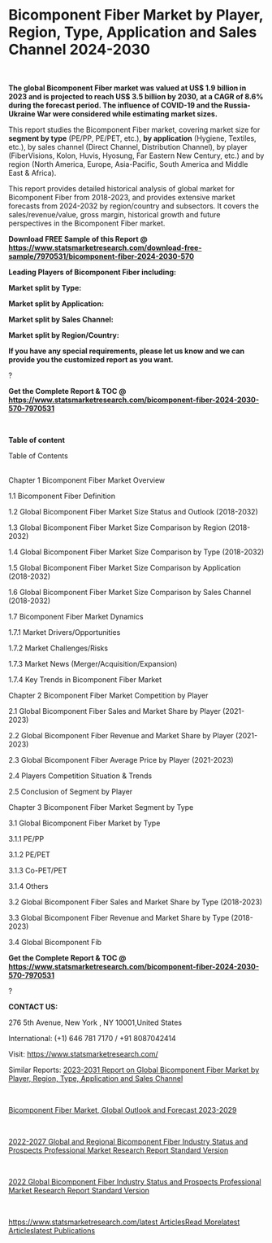 <h1>Bicomponent Fiber Market by Player, Region, Type, Application and Sales Channel 2024-2030</h1><br/><p><strong>The global Bicomponent Fiber market was valued at US$ 1.9 billion in 2023 and is projected to reach US$ 3.5 billion by 2030, at a <strong>CAGR</strong> of 8.6% during the forecast period. The influence of COVID-19 and the Russia-Ukraine War were considered while estimating market sizes.</strong></p>
 
 
 
 <p>This report studies the Bicomponent Fiber market, covering market size for <strong>segment by type</strong> (PE/PP, PE/PET, etc.), <strong>by application</strong> (Hygiene, Textiles, etc.), by sales channel (Direct Channel, Distribution Channel), by player (FiberVisions, Kolon, Huvis, Hyosung, Far Eastern New Century, etc.) and by region (North America, Europe, Asia-Pacific, South America and Middle East & Africa).</p>
 
 
 
 <p>This report provides detailed historical analysis of global market for Bicomponent Fiber from 2018-2023, and provides extensive market forecasts from 2024-2032 by region/country and subsectors. It covers the sales/revenue/value, gross margin, historical growth and future perspectives in the Bicomponent Fiber market.</p>
 
 
 
 <p><strong>Download FREE Sample of this Report @ <a href="https://www.statsmarketresearch.com/download-free-sample/7970531/bicomponent-fiber-2024-2030-570">https://www.statsmarketresearch.com/download-free-sample/7970531/bicomponent-fiber-2024-2030-570</a></strong></p>
 
 
 
 <p><strong>Leading Players of Bicomponent Fiber including:</strong></p>
 
 
 
 <p><strong>Market split by Type:</strong></p>
 
 
 
 <p><strong>Market split <strong>by Application</strong>:</strong></p>
 
 
 
 <p><strong>Market split by Sales Channel:</strong></p>
 
 
 
 <p><strong>Market split by Region/Country:</strong></p>
 
 
 
 <p><strong>If you have any special requirements, please let us know and we can provide you the customized report as you want.</strong></p>
 
 
 
 <p>? </p>
 
 
 
 <div><b>Get the Complete Report & TOC @ <a href="https://www.statsmarketresearch.com/bicomponent-fiber-2024-2030-570-7970531">https://www.statsmarketresearch.com/bicomponent-fiber-2024-2030-570-7970531</a></b></div>
 
 
 
 <p><br />
 
 <b>Table of content</b></p>
 
 
 
 <p>Table of Contents<br />
 
 <br />
 
 Chapter 1 Bicomponent Fiber Market Overview<br />
 
 1.1 Bicomponent Fiber Definition<br />
 
 1.2 Global Bicomponent Fiber Market Size Status and Outlook (2018-2032)<br />
 
 1.3 Global Bicomponent Fiber Market Size Comparison by Region (2018-2032)<br />
 
 1.4 Global Bicomponent Fiber Market Size Comparison by Type (2018-2032)<br />
 
 1.5 Global Bicomponent Fiber Market Size Comparison by Application (2018-2032)<br />
 
 1.6 Global Bicomponent Fiber Market Size Comparison by Sales Channel (2018-2032)<br />
 
 1.7 Bicomponent Fiber Market Dynamics<br />
 
 1.7.1 Market Drivers/Opportunities<br />
 
 1.7.2 Market Challenges/Risks<br />
 
 1.7.3 Market News (Merger/Acquisition/Expansion)<br />
 
 1.7.4 Key Trends in Bicomponent Fiber Market<br />
 
 Chapter 2 Bicomponent Fiber Market Competition by Player<br />
 
 2.1 Global Bicomponent Fiber Sales and Market Share by Player (2021-2023)<br />
 
 2.2 Global Bicomponent Fiber Revenue and Market Share by Player (2021-2023)<br />
 
 2.3 Global Bicomponent Fiber Average Price by Player (2021-2023)<br />
 
 2.4 Players Competition Situation & Trends<br />
 
 2.5 Conclusion of Segment by Player<br />
 
 Chapter 3 Bicomponent Fiber Market Segment by Type<br />
 
 3.1 Global Bicomponent Fiber Market by Type<br />
 
 3.1.1 PE/PP<br />
 
 3.1.2 PE/PET<br />
 
 3.1.3 Co-PET/PET<br />
 
 3.1.4 Others<br />
 
 3.2 Global Bicomponent Fiber Sales and Market Share by Type (2018-2023)<br />
 
 3.3 Global Bicomponent Fiber Revenue and Market Share by Type (2018-2023)<br />
 
 3.4 Global Bicomponent Fib</p>
 
 
 
 <div><b>Get the Complete Report & TOC @ <a href="https://www.statsmarketresearch.com/bicomponent-fiber-2024-2030-570-7970531">https://www.statsmarketresearch.com/bicomponent-fiber-2024-2030-570-7970531</a></b></div>
 
 
 
 <p>? </p>
 
 
 
 <p><b>CONTACT US:</b><br />
 
 276 5th Avenue, New York , NY 10001,United States<br />
 
 International: (+1) 646 781 7170 / +91 8087042414<br />
 
 Visit: <a href="https://www.statsmarketresearch.com/">https://www.statsmarketresearch.com/</a><br />
 
 Similar Reports: <a href="https://www.statsmarketresearch.com/bicomponent-fiber-2024-2030-570-7970531">2023-2031 Report on Global Bicomponent Fiber Market by Player, Region, Type, Application and Sales Channel</a><br />
 
 <br />
 
 <a href="https://www.statsmarketresearch.com/bicomponent-fiber-2024-2030-570-7970531">Bicomponent Fiber Market, Global Outlook and Forecast 2023-2029</a><br />
 
 <br />
 
 <a href="https://www.statsmarketresearch.com/bicomponent-fiber-2024-2030-570-7970531">2022-2027 Global and Regional Bicomponent Fiber Industry Status and Prospects Professional Market Research Report Standard Version</a><br />
 
 <br />
 
 <a href="https://www.statsmarketresearch.com/bicomponent-fiber-2024-2030-570-7970531">2022 Global Bicomponent Fiber Industry Status and Prospects Professional Market Research Report Standard Version</a><br />
 
 <br />
 
 <a href="https://gyeongbokgung.com">https://www.statsmarketresearch.com/</a><a href="https://hallyeomaritime.com">latest Articles</a><a href="https://jingwansa.com">Read More</a><a href="https://nguoiviet.jp/">latest Articles</a><a href="https://www.intelmarketresearch.com/">latest Publications</a></p>